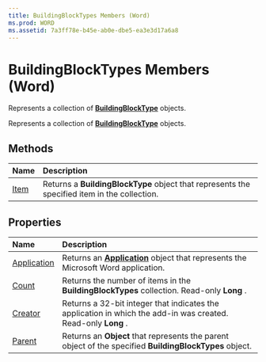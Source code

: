 ```yaml
---
title: BuildingBlockTypes Members (Word)
ms.prod: WORD
ms.assetid: 7a3ff78e-b45e-ab0e-dbe5-ea3e3d17a6a8
---
```



# BuildingBlockTypes Members (Word)
Represents a collection of  **[BuildingBlockType](buildingblocktype-object-word.md)** objects.

Represents a collection of  **[BuildingBlockType](buildingblocktype-object-word.md)** objects.


## Methods



|**Name**|**Description**|
|:-----|:-----|
|[Item](buildingblocktypes-item-method-word.md)|Returns a  **BuildingBlockType** object that represents the specified item in the collection.|

## Properties



|**Name**|**Description**|
|:-----|:-----|
|[Application](buildingblocktypes-application-property-word.md)|Returns an  **[Application](application-object-word.md)** object that represents the Microsoft Word application.|
|[Count](buildingblocktypes-count-property-word.md)|Returns the number of items in the  **BuildingBlockTypes** collection. Read-only **Long** .|
|[Creator](buildingblocktypes-creator-property-word.md)|Returns a 32-bit integer that indicates the application in which the add-in was created. Read-only  **Long** .|
|[Parent](buildingblocktypes-parent-property-word.md)|Returns an  **Object** that represents the parent object of the specified **BuildingBlockTypes** object.|

